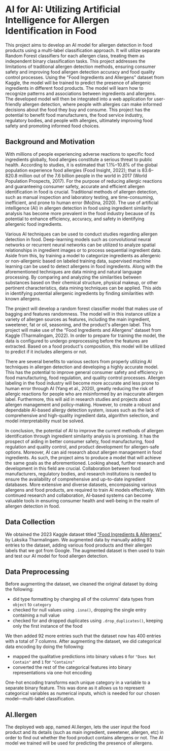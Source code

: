 # AI for AI: Utilizing Artificial Intelligence for Allergen Identification in Food

This project aims to develop an AI model for allergen detection in food products using a multi-label classification approach. It will utilize separate Random Forest classifiers for each allergen class, treating them as independent binary classification tasks. This project addresses the limitations of traditional allergen detection methods, ensuring consumer safety and improving food allergen detection accuracy and food quality control processes. Using the "Food Ingredients and Allergens" dataset from Kaggle, the model will be trained to predict the presence of allergenic ingredients in different food products. The model will learn how to recognize patterns and associations between ingredients and allergens. The developed model will then be integrated into a web application for user-friendly allergen detection, where people with allergies can make informed decisions about the food they buy and consume. This project has the potential to benefit food manufacturers, the food service industry, regulatory bodies, and people with allergies, ultimately improving food safety and promoting informed food choices.

## Background and Motivation
With millions of people experiencing adverse reactions to specific food ingredients globally, food allergies constitute a serious threat to public health. According to studies, it is estimated that 1.1%–10.8% of the global population experience food allergies (Food Insight, 2022); that is 83.6–820.8 million out of the 7.6 billion people in the world in 2017 (World Population Prospects, 2017). For the purpose of reducing allergic reactions and guaranteeing consumer safety, accurate and efficient allergen identification in food is crucial. Traditional methods of allergen detection, such as manual inspection and laboratory testing, are time-consuming, inefficient, and prone to human error (Možina, 2020). The use of artificial intelligence (AI) in allergen detection in food using ingredient similarity analysis has become more prevalent in the food industry because of its potential to enhance efficiency, accuracy, and safety in identifying allergenic food ingredients. 

Various AI techniques can be used to conduct studies regarding allergen detection in food. Deep-learning models such as convolutional neural networks or recurrent neural networks can be utilized to analyze spatial relationships in ingredient images or to process sequential ingredient data. Aside from this, by training a model to categorize ingredients as allergenic or non-allergenic based on labeled training data, supervised machine learning can be used to detect allergens in food ingredients. Along with the aforementioned techniques are data mining and natural language processing. By comparing and analyzing the similarities between substances based on their chemical structure, physical makeup, or other pertinent characteristics, data mining techniques can be applied. This aids in identifying potential allergenic ingredients by finding similarities with known allergens.

The project will develop a random forest classifier model that makes use of bagging and features randomness. The model will in this instance utilize a variety of allergen sources as features, including the main ingredient, sweetener, fat or oil, seasoning, and the product's allergen label. This project will make use of the “Food Ingredients and Allergens” dataset from Kaggle (Tharmalingam, 2022). In order to prepare for training the model, the data is configured to undergo preprocessing before the features are extracted. Based on a food product's composition, this model will be utilized to predict if it includes allergens or not.

There are several benefits to various sectors from properly utilizing AI techniques in allergen detection and developing a highly accurate model. This has the potential to improve general consumer safety and efficiency in food manufacturing, food regulation, and quality control processes. Allergen labeling in the food industry will become more accurate and less prone to human error through AI (Yang et al., 2020), greatly reducing the risk of allergic reactions for people who are misinformed by an inaccurate allergen label. Furthermore, this will aid in research studies and projects about allergen management and policy-making. However, to create a robust and dependable AI-based allergy detection system, issues such as the lack of comprehensive and high-quality ingredient data, algorithm selection, and model interpretability must be solved.

In conclusion, the potential of AI to improve the current methods of allergen identification through ingredient similarity analysis is promising. It has the prospect of aiding in better consumer safety, food manufacturing, food regulation and quality control, and product development for allergen-safe options. Moreover, AI can aid research about allergen management in food ingredients. As such, the project aims to produce a model that will achieve the same goals as the aforementioned. Looking ahead, further research and development in this field are crucial. Collaboration between food manufacturers, regulatory bodies, and research institutions is needed to ensure the availability of comprehensive and up-to-date ingredient databases. More extensive and diverse datasets, encompassing various allergens and food products, are required to train AI models effectively. With continued research and collaboration, AI-based systems can become valuable tools in ensuring consumer health and well-being in the realm of allergen detection in food.

## Data Collection
We obtained the 2023 Kaggle dataset titled ["Food Ingredients & Allergens"](https://www.kaggle.com/datasets/uom190346a/food-ingredients-and-allergens) by Laksika Tharmalingam. We augmented data by manually adding 92 entries to the dataset, adding various food products and their allergen labels that we got from Google. The augmented dataset is then used to train and test our AI model for food allergen detection.

## Data Preprocessing
Before augmenting the dataset, we cleaned the original dataset by doing the following:

- did type formatting by changing all of the columns' data types from `object` to `category`
- checked for null values using `.isna()`, dropping the single entry containing a null value 
- checked for and dropped duplicates using `.drop_duplicates()`, keeping only the first instance of the food

We then added 92 more entries such that the dataset now has 400 entries with a total of 7 columns. After augmenting the dataset, we did categorical data encoding by doing the following:

- mapped the qualitative predictions into binary values `0` for `"Does Not Contain"` and `1` for `"Contains"`
- converted the rest of the categorical features into binary representations via one-hot encoding

One-hot encoding transforms each unique category in a variable to a separate binary feature. This was done as it allows us to represent categorical variables as numerical inputs, which is needed for our chosen model—multi-label classification.

## AI.llergen

The deployed web app, named AI.llergen, lets the user input the food product and its details (such as main ingredient, sweetener, allergen, etc) in order to find out whether the food product contains allergens or not. The AI model we trained will be used for predicting the presence of allergens.

